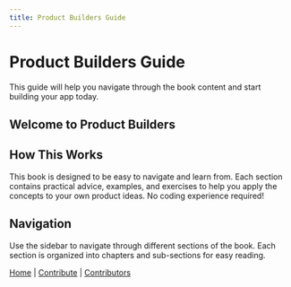 ```yaml
---
title: Product Builders Guide
---
```


<script setup>
import StaticContent from '../.vitepress/theme/components/StaticContent.vue'

// Define the content as a variable to avoid Vue template parsing issues
const welcomeContent = `
# Welcome to Product Builders

Product Builders is an open-source guide designed to help non-technical founders build digital products using AI tools. Anyone can build Apps with the right guidance!

## Key Topics

- **Problem Identification**: Learn how to identify valuable problems to solve
- **User Research**: Techniques for understanding your target users
- **No-code Solutions**: Build without writing code
- **AI-assisted Development**: Leverage AI tools to accelerate your product development
- **Launch Strategies**: Get your product to market effectively
- **Iterative Development**: Improve based on user feedback

## Book Structure

The book is organized into sections covering the entire product development lifecycle, from idea to launch and beyond.
`
</script>

# Product Builders Guide

This guide will help you navigate through the book content and start building your app today.

## Welcome to Product Builders

<StaticContent :content="welcomeContent" />

## How This Works

This book is designed to be easy to navigate and learn from. Each section contains practical advice, examples, and exercises to help you apply the concepts to your own product ideas. No coding experience required!

## Navigation

Use the sidebar to navigate through different sections of the book. Each section is organized into chapters and sub-sections for easy reading.

[Home](/) | [Contribute](/contribute) | [Contributors](/contributors) 